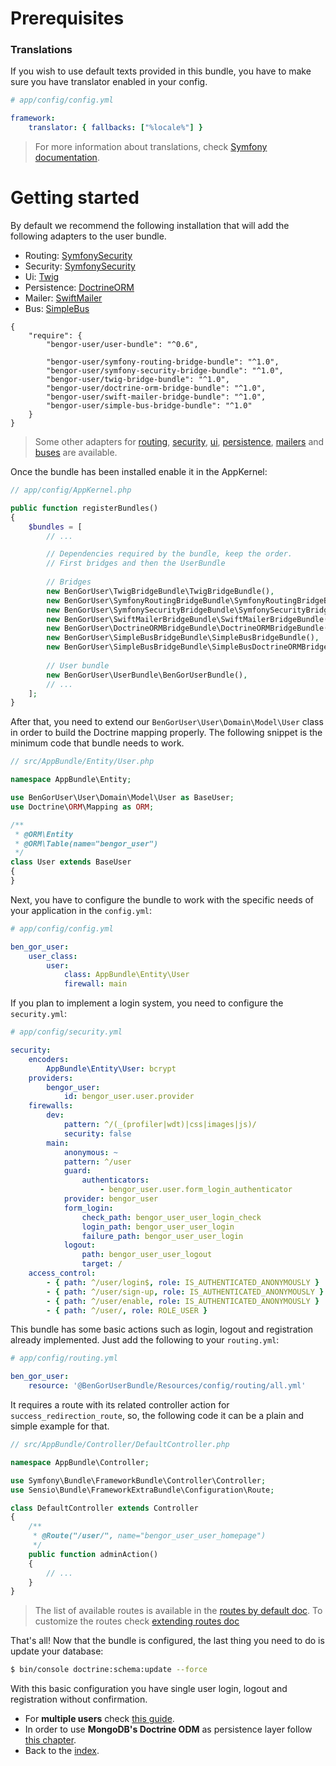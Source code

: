 # Prerequisites
### Translations
If you wish to use default texts provided in this bundle, you have to make sure you have translator enabled in your config.
```yml
# app/config/config.yml

framework:
    translator: { fallbacks: ["%locale%"] }
```

> For more information about translations, check [Symfony documentation][1].

# Getting started

By default we recommend the following installation that will add the following adapters to the user bundle.

* Routing: [SymfonySecurity](https://github.com/BenGorUser/SymfonyRoutingBridgeBundle)
* Security: [SymfonySecurity](https://github.com/BenGorUser/SymfonySecurityBridgeBundle)
* Ui: [Twig](https://github.com/BenGorUser/TwigBridgeBundle)
* Persistence: [DoctrineORM](https://github.com/BenGorUser/DoctrineORMBridgeBundle)
* Mailer: [SwiftMailer](https://github.com/BenGorUser/SwiftMailerBridgeBundle)
* Bus: [SimpleBus](https://github.com/BenGorUser/SimpleBusBridgeBundle)

```
{
    "require": {
        "bengor-user/user-bundle": "^0.6",

        "bengor-user/symfony-routing-bridge-bundle": "^1.0",
        "bengor-user/symfony-security-bridge-bundle": "^1.0",
        "bengor-user/twig-bridge-bundle": "^1.0",
        "bengor-user/doctrine-orm-bridge-bundle": "^1.0",
        "bengor-user/swift-mailer-bridge-bundle": "^1.0",
        "bengor-user/simple-bus-bridge-bundle": "^1.0"
    }
} 
```

> Some other adapters for [routing](adapters_routing.md), [security](adapters_security.md),
[ui](adapters_ui.md), [persistence](adapters_persistence.md), [mailers](adapters_mailers.md) and 
[buses](adapters_buses.md) are available.

Once the bundle has been installed enable it in the AppKernel:

```php
// app/config/AppKernel.php

public function registerBundles()
{
    $bundles = [
        // ...

        // Dependencies required by the bundle, keep the order.
        // First bridges and then the UserBundle
        
        // Bridges
        new BenGorUser\TwigBridgeBundle\TwigBridgeBundle(),
        new BenGorUser\SymfonyRoutingBridgeBundle\SymfonyRoutingBridgeBundle(),
        new BenGorUser\SymfonySecurityBridgeBundle\SymfonySecurityBridgeBundle(),
        new BenGorUser\SwiftMailerBridgeBundle\SwiftMailerBridgeBundle(),
        new BenGorUser\DoctrineORMBridgeBundle\DoctrineORMBridgeBundle(),
        new BenGorUser\SimpleBusBridgeBundle\SimpleBusBridgeBundle(),
        new BenGorUser\SimpleBusBridgeBundle\SimpleBusDoctrineORMBridgeBundle(),
        
        // User bundle
        new BenGorUser\UserBundle\BenGorUserBundle(),
        // ...
    ];
}
```

After that, you need to extend our `BenGorUser\User\Domain\Model\User` class in order to build the Doctrine mapping properly.
The following snippet is the minimum code that bundle needs to work.
```php
// src/AppBundle/Entity/User.php

namespace AppBundle\Entity;

use BenGorUser\User\Domain\Model\User as BaseUser;
use Doctrine\ORM\Mapping as ORM;

/**
 * @ORM\Entity
 * @ORM\Table(name="bengor_user")
 */
class User extends BaseUser
{
}
```


Next, you have to configure the bundle to work with the specific needs of your application in the `config.yml`:
```yml
# app/config/config.yml

ben_gor_user:
    user_class:
        user:
            class: AppBundle\Entity\User
            firewall: main
```

If you plan to implement a login system, you need to configure the `security.yml`:
```yml
# app/config/security.yml

security:
    encoders:
        AppBundle\Entity\User: bcrypt
    providers:
        bengor_user:
            id: bengor_user.user.provider
    firewalls:
        dev:
            pattern: ^/(_(profiler|wdt)|css|images|js)/
            security: false
        main:
            anonymous: ~
            pattern: ^/user
            guard:
                authenticators:
                    - bengor_user.user.form_login_authenticator
            provider: bengor_user
            form_login:
                check_path: bengor_user_user_login_check
                login_path: bengor_user_user_login
                failure_path: bengor_user_user_login
            logout:
                path: bengor_user_user_logout
                target: /
    access_control:
        - { path: ^/user/login$, role: IS_AUTHENTICATED_ANONYMOUSLY }
        - { path: ^/user/sign-up, role: IS_AUTHENTICATED_ANONYMOUSLY }
        - { path: ^/user/enable, role: IS_AUTHENTICATED_ANONYMOUSLY }
        - { path: ^/user/, role: ROLE_USER }
```

This bundle has some basic actions such as login, logout and registration already implemented. Just add the following
to your `routing.yml`:

```yml
# app/config/routing.yml

ben_gor_user:
    resource: '@BenGorUserBundle/Resources/config/routing/all.yml'
```

It requires a route with its related controller action for `success_redirection_route`, so, the following code it can
be a plain and simple example for that.

```php
// src/AppBundle/Controller/DefaultController.php

namespace AppBundle\Controller;

use Symfony\Bundle\FrameworkBundle\Controller\Controller;
use Sensio\Bundle\FrameworkExtraBundle\Configuration\Route;

class DefaultController extends Controller
{
    /**
     * @Route("/user/", name="bengor_user_user_homepage")
     */
    public function adminAction()
    {
        // ...
    }
}
```

> The list of available routes is available in the [routes by default doc](usage_routes_by_default.md). To customize
the routes check [extending routes doc](extending_customize_urls.md)

That's all! Now that the bundle is configured, the last thing you need to do is update your database:

```bash
$ bin/console doctrine:schema:update --force
```

With this basic configuration you have single user login, logout and registration without confirmation.

- For **multiple users** check [this guide](usage_multiple_users.md).
- In order to use **MongoDB's Doctrine ODM** as persistence layer follow [this chapter](doctrine_odm_mongodb.md).
- Back to the [index](index.md).

[1]: https://symfony.com/doc/current/book/translation.html
